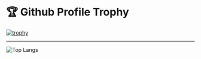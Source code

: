 # 🏆 Github Profile Trophy
[![trophy](https://github-profile-trophy.vercel.app/?username=Emilianoac&rank=SSS,SS,S,AAA,AA,A,B&theme=gruvbox&margin-w=15)](https://github.com/ryo-ma/github-profile-trophy)

<hr/>

![Top Langs](https://github-readme-stats.vercel.app/api/top-langs/?username=Emilianoac&langs_count=8)
